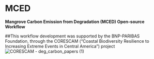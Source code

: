 # MCED
**Mangrove Carbon Emission from Degradation (MCED) Open-source Workflow**

##This workflow development was supported by the BNP-PARIBAS Foundation, through the CORESCAM (“Coastal Biodiversity Resilience to Increasing Extreme Events in Central America”) project
![CORESCAM - deg_carbon_papers (1)](https://github.com/CibeleAmaral/MCED/assets/67020853/39346e6c-9acf-4f34-abf8-a2d46ee0ed39)
